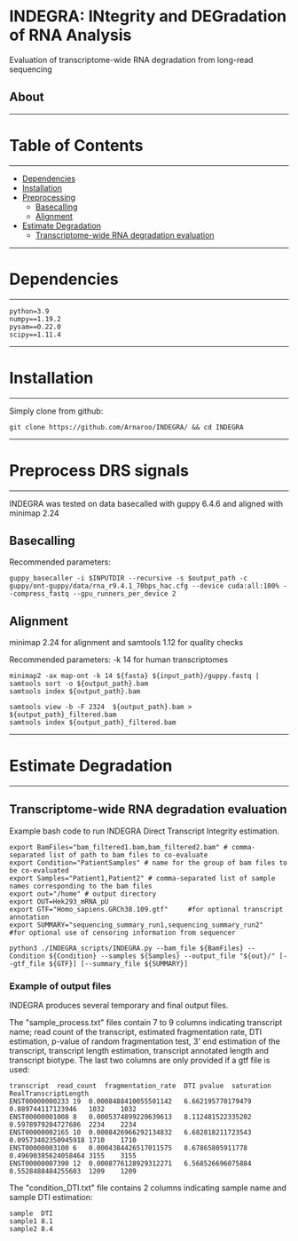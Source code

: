 # INDEGRA: INtegrity and DEGradation of RNA Analysis 
Evaluation of transcriptome-wide RNA degradation from long-read sequencing 


## About


------------------------------------------
# Table of Contents
------------------------------------------

   * [Dependencies](#dependencies)
   * [Installation](#installation)
   * [Preprocessing](#preprocess-drs-signals)
     *   [Basecalling](#basecalling)   
     *   [Alignment](#alignment)
   * [Estimate Degradation](#estimate-degradation)
     * [Transcriptome-wide RNA degradation evaluation](#transcriptome-wide-rna-degradation-evaluation)

------------------------------------------
# Dependencies
------------------------------------------
```
python=3.9
numpy==1.19.2
pysam==0.22.0
scipy==1.11.4
```

------------------------------------------
# Installation
------------------------------------------

Simply clone from github:
```
git clone https://github.com/Arnaroo/INDEGRA/ && cd INDEGRA
```


------------------------------------------
# Preprocess DRS signals
------------------------------------------

INDEGRA was tested on data basecalled with guppy 6.4.6 and aligned with minimap 2.24

## Basecalling

Recommended parameters:
```
guppy_basecaller -i $INPUTDIR --recursive -s $output_path -c guppy/ont-guppy/data/rna_r9.4.1_70bps_hac.cfg --device cuda:all:100% --compress_fastq --gpu_runners_per_device 2
```


## Alignment
minimap 2.24 for alignment and samtools 1.12 for quality checks

Recommended parameters:
-k 14 for human transcriptomes 

```
minimap2 -ax map-ont -k 14 ${fasta} ${input_path}/guppy.fastq | samtools sort -o ${output_path}.bam
samtools index ${output_path}.bam

samtools view -b -F 2324  ${output_path}.bam > ${output_path}_filtered.bam
samtools index ${output_path}_filtered.bam
```


------------------------------------------
# Estimate Degradation
------------------------------------------

## Transcriptome-wide RNA degradation evaluation


Example bash code to run INDEGRA Direct Transcript Integrity estimation.

```
export BamFiles="bam_filtered1.bam,bam_filtered2.bam" # comma-separated list of path to bam files to co-evaluate
export Condition="PatientSamples" # name for the group of bam files to be co-evaluated
export Samples="Patient1,Patient2" # comma-separated list of sample names corresponding to the bam files
export out="/home" # output directory 
export OUT=Hek293_mRNA_pU
export GTF="Homo_sapiens.GRCh38.109.gtf"     #for optional transcript annotation
export SUMMARY="sequencing_summary_run1,sequencing_summary_run2"	#for optional use of censoring information from sequencer 

python3 ./INDEGRA_scripts/INDEGRA.py --bam_file ${BamFiles} --Condition ${Condition} --samples ${Samples} --output_file "${out}/" [--gtf_file ${GTF}] [--summary_file ${SUMMARY}]
```


### Example of output files

INDEGRA produces several temporary and final output files.

The "sample_process.txt" files contain 7 to 9 columns indicating transcript name; read count of the transcript, estimated fragmentation rate, DTI estimation, p-value of random fragmentation test, 3' end estimation of the transcript, transcript length estimation, transcript annotated length and transcript biotype. The last two columns are only provided if a gtf file is used:

```
transcript	read_count	fragmentation_rate	DTI	pvalue	saturation	RealTranscriptLength
ENST00000000233	19	0.0008488410055501142	6.662195770179479	0.889744117123946	1032	1032
ENST00000001008	8	0.0005374899220639613	8.112481522335202	0.5978979204727686	2234	2234
ENST00000002165	10	0.0008426966292134832	6.682818211723543	0.09573402350945918	1710	1710
ENST00000003100	6	0.0004384426517011575	8.67865805911778	0.49690385624058464	3155	3155
ENST00000007390	12	0.0008776128929312271	6.568526696075884	0.5528488484255603	1209	1209
```

The "condition_DTI.txt" file contains 2 columns indicating sample name and sample DTI estimation:
```
sample	DTI
sample1	8.1
sample2	8.4
```
